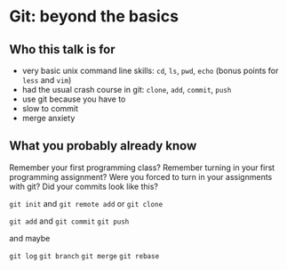 # Git: beyond the basics

## Who this talk is for

- very basic unix command line skills: `cd`, `ls`, `pwd`, `echo` (bonus points
  for `less` and `vim`)
- had the usual crash course in git: `clone`, `add`, `commit`, `push`
- use git because you have to
- slow to commit
- merge anxiety

## What you probably already know

Remember your first programming class? Remember turning in your first
programming assignment? Were you forced to turn in your assignments with git?
Did your commits look like this?



`git init` and `git remote add` or `git clone`

`git add` and `git commit`
`git push`

and maybe

`git log`
`git branch`
`git merge`
`git rebase`
